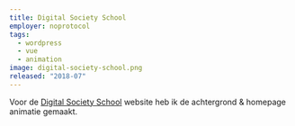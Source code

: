 ```yaml
---
title: Digital Society School
employer: noprotocol
tags:
  - wordpress
  - vue
  - animation
image: digital-society-school.png
released: "2018-07"
---
```


Voor de [Digital Society School](https://digitalsocietyschool.org/) website heb ik de achtergrond & homepage animatie gemaakt.
